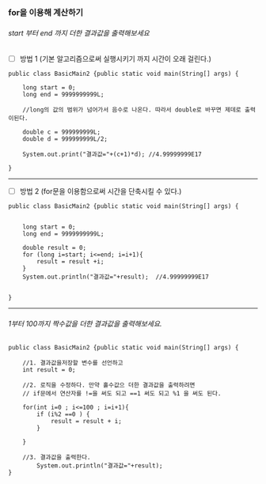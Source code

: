 
### for을 이용해 계산하기

###### start 부터 end 까지 더한 결과값을 출력해보세요

- [ ] 방법 1 (기본 알고리즘으로써 실행시키기 까지 시간이 오래 걸린다.)

```
public class BasicMain2 {public static void main(String[] args) {

	long start = 0;
	long end = 9999999999L;
    
	//long의 값의 범위가 넘어가서 음수로 나온다. 따라서 double로 바꾸면 제데로 출력이된다.

	double c = 999999999L;
	double d = 999999999L/2;
			
	System.out.print("결과값="+(c+1)*d); //4.99999999E17
	
}
```

_ _ _

- [ ] 방법 2 (for문을 이용함으로써 시간을 단축시킬 수 있다.)

```
public class BasicMain2 {public static void main(String[] args) {


	long start = 0;
	long end = 9999999999L;
	
	double result = 0;
	for (long i=start; i<=end; i=i+1){
		result = result +i;
	}
	System.out.println("결과값="+result);  //4.99999999E17
	
	
}
```



* * *
###### 1부터 100까지 짝수값을 더한 결과값을 출력해보세요.
```
public class BasicMain2 {public static void main(String[] args) {

	//1. 결과값을저장할 변수를 선언하고
	int result = 0;
    
	//2. 로직을 수정하다. 만약 홀수값으 더한 결과값을 출력하려면 
    // if문에서 연산자를 !=을 써도 되고 ==1 써도 되고 %1 을 써도 된다.
    
	for(int i=0 ; i<=100 ; i=i+1){ 
		if (i%2 ==0 ) { 
			result = result + i;
		}
		 
	}

	//3. 결과값을 출력한다.
		System.out.println("결과값="+result);
}
```






